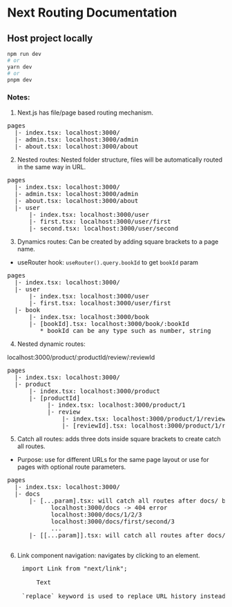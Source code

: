 # Next Routing Documentation

## Host project locally

```bash
npm run dev
# or
yarn dev
# or
pnpm dev
```

### Notes:

1. Next.js has file/page based routing mechanism.

<pre>
pages
  |- index.tsx: localhost:3000/
  |- admin.tsx: localhost:3000/admin
  |- about.tsx: localhost:3000/about
</pre>

2. Nested routes: Nested folder structure, files will be automatically routed in the same way in URL.

<pre>
pages
  |- index.tsx: localhost:3000/
  |- admin.tsx: localhost:3000/admin
  |- about.tsx: localhost:3000/about
  |- user
      |- index.tsx: localhost:3000/user
      |- first.tsx: localhost:3000/user/first
      |- second.tsx: localhost:3000/user/second
</pre>
  

3. Dynamics routes: Can be created by adding square brackets to a page name.

- useRouter hook: `useRouter().query.bookId` to get `bookId` param

<pre>
pages
  |- index.tsx: localhost:3000/
  |- user
      |- index.tsx: localhost:3000/user
      |- first.tsx: localhost:3000/user/first
  |- book
      |- index.tsx: localhost:3000/book
      |- [bookId].tsx: localhost:3000/book/:bookId  
         * bookId can be any type such as number, string
</pre>

4. Nested dynamic routes: 

localhost:3000/product/:productId/review/:reviewId

<pre>
pages
  |- index.tsx: localhost:3000/
  |- product
      |- index.tsx: localhost:3000/product
      |- [productId]
           |- index.tsx: localhost:3000/product/1
           |- review
               |- index.tsx: localhost:3000/product/1/review
               |- [reviewId].tsx: localhost:3000/product/1/review/1
</pre>

5. Catch all routes: adds three dots inside square brackets to create catch all routes.

- Purpose: use for different URLs for the same page layout or use for pages with optional route parameters.

<pre>
pages
  |- index.tsx: localhost:3000/
  |- docs
      |- [...param].tsx: will catch all routes after docs/ but does not catch docs/
            localhost:3000/docs -> 404 error
            localhost:3000/docs/1/2/3
            localhost:3000/docs/first/second/3
            ...
      |- [[...param]].tsx: will catch all routes after docs/ AND docs/ itself

</pre>

6. Link component navigation: navigates by clicking to an element.

<pre>
    import Link from "next/link";
    <Link className={styles.link} href="/" replace>
        Text
    </Link>
    `replace` keyword is used to replace URL history instead of adding it to stack.
</pre>

